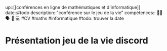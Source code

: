 up::[[conférences en ligne de mathématiques et d'informatique]]
date::#todo
description::"conférence sur le jeu de la vie"
compétences:: 🧑‍🏫 🗣️ 🧮 💻
#CV #maths #informatique 
#todo: trouver la date
# Présentation jeu de la vie discord

